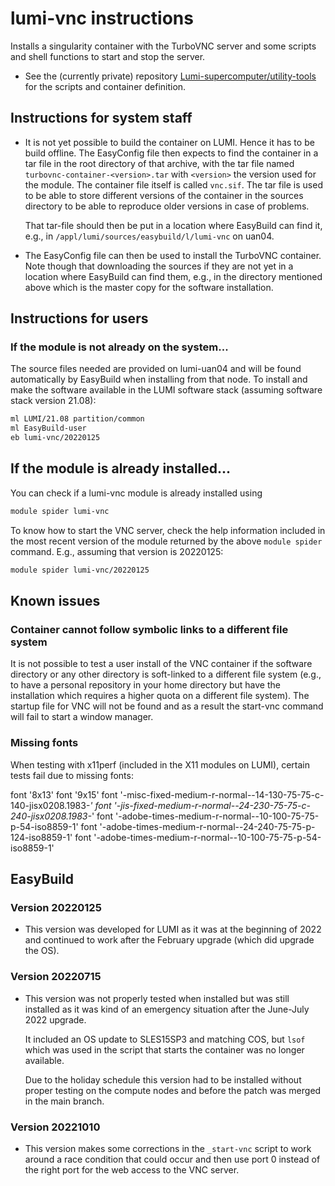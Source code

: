 # lumi-vnc instructions

Installs a singularity container with the TurboVNC server and some scripts and shell
functions to start and stop the server.

  * See the (currently private) repository [Lumi-supercomputer/utility-tools](https://github.com/Lumi-supercomputer/utility-tools)
    for the scripts and container definition.


## Instructions for system staff

  * It is not yet possible to build the container on LUMI. Hence it has to be build
    offline. The EasyConfig file then expects to find the container in a tar file
    in the root directory of that archive, with the tar file named
    `turbovnc-container-<version>.tar` with `<version>` the version used for the module.
    The container file itself is called `vnc.sif`. The tar file is used to be able
    to store different versions of the container in the sources directory to be able
    to reproduce older versions in case of problems.

    That tar-file should then be put in a location where EasyBuild can find it, e.g.,
    in `/appl/lumi/sources/easybuild/l/lumi-vnc` on uan04.

  * The EasyConfig file can then be used to install the TurboVNC container. Note though
    that downloading the sources if they are not yet in a location where EasyBuild
    can find them, e.g., in the directory mentioned above which is the master copy
    for the software installation.


## Instructions for users

### If the module is not already on the system...

The source files needed are provided on lumi-uan04 and will be found automatically
by EasyBuild when installing from that node. To install and make the software available
in the LUMI software stack (assuming software stack version 21.08):

```bash
ml LUMI/21.08 partition/common
ml EasyBuild-user
eb lumi-vnc/20220125
```

## If the module is already installed...

You can check if a lumi-vnc module is already installed using
```bash
module spider lumi-vnc
```

To know how to start the VNC server, check the help information included in the most
recent version of the module returned by the above `module spider` command. E.g., assuming
that version is 20220125:
```bash
module spider lumi-vnc/20220125
```


## Known issues

### Container cannot follow symbolic links to a different file system

It is not possible to test a user install of the VNC container if the software directory
or any other directory is soft-linked to a different file system (e.g., to have a
personal repository in your home directory but have the installation which requires
a higher quota on a different file system). The startup file for VNC will not be found
and as a result the start-vnc command will fail to start a window manager.


### Missing fonts

When testing with x11perf (included in the X11 modules on LUMI), certain tests fail
due to missing fonts:

font '8x13'
font '9x15'
font '-misc-fixed-medium-r-normal--14-130-75-75-c-140-jisx0208.1983-*'
font '-jis-fixed-medium-r-normal--24-230-75-75-c-240-jisx0208.1983-*'
font '-adobe-times-medium-r-normal--10-100-75-75-p-54-iso8859-1'
font '-adobe-times-medium-r-normal--24-240-75-75-p-124-iso8859-1'
font '-adobe-times-medium-r-normal--10-100-75-75-p-54-iso8859-1'

## EasyBuild

### Version 20220125

-   This version was developed for LUMI as it was at the beginning of 2022 and continued
    to work after the February upgrade (which did upgrade the OS).


### Version 20220715

-   This version was not properly tested when installed but was still installed as it
    was kind of an emergency situation after the June-July 2022 upgrade.

    It included an OS update to SLES15SP3 and matching COS, but `lsof` which was used in
    the script that starts the container was no longer available.

    Due to the holiday schedule this version had to be installed without proper testing
    on the compute nodes and before the patch was merged in the main branch.


### Version 20221010

-   This version makes some corrections in the `_start-vnc` script to work around a 
    race condition that could occur and then use port 0 instead of the right port 
    for the web access to the VNC server.

